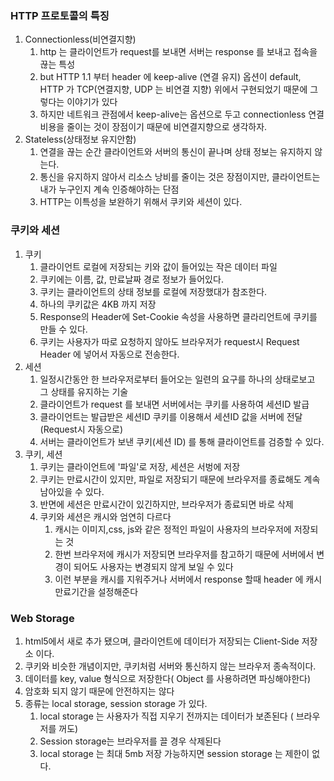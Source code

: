 

### HTTP 프로토콜의 특징

1. Connectionless(비연결지향)
   1. http 는 클라이언트가 request를 보내면 서버는 response 를 보내고 접속을 끊는 특성
   2. but HTTP 1.1 부터 header 에 keep-alive (연결 유지) 옵션이 default, HTTP 가 TCP(연결지향, UDP 는 비연결 지향) 위에서 구현되었기 때문에 그렇다는 이야기가 있다
   3. 하지만 네트워크 관점에서 keep-alive는 옵션으로 두고 connectionless 연결 비용을 줄이는 것이 장점이기 때문에 비연결지향으로 생각하자.
2. Stateless(상태정보 유지안함)
   1. 연결을 끊는 순간 클라이언트와 서버의 통신이 끝나며 상태 정보는 유지하지 않는다.
   2. 통신을 유지하지 않아서 리소스 낭비를 줄이는 것은 장점이지만, 클라이언트는 내가 누구인지 계속 인증해야하는 단점
   3. HTTP는 이특성을 보완하기 위해서 쿠키와 세션이 있다.

### 쿠키와 세션

1. 쿠키
   1. 클라이언트 로컬에 저장되는 키와 값이 들어있는 작은 데이터 파일
   2. 쿠키에는 이름, 값, 만료날짜 경로 정보가 들어있다.
   3. 쿠키는 클라이언트의 상태 정보를 로컬에 저장했대가 참조한다.
   4. 하나의 쿠키값은 4KB 까지 저장
   5. Response의 Header에 Set-Cookie 속성을 사용하면 클라리언트에 쿠키를 만들 수 있다.
   6. 쿠키는 사용자가 따로 요청하지 않아도 브라우저가 request시 Request Header 에 넣어서 자동으로 전송한다.
2. 세션
   1. 일정시간동안 한 브라우저로부터 들어오는 일련의 요구를 하나의 상태로보고 그 상태를 유지하는 기술
   2. 클라이언트가 request 를 보내면 서버에서는 쿠키를 사용하여 세션ID 발급
   3. 클라이언트는 발급받은 세션ID 쿠키를 이용해서 세션ID 값을 서버에 전달 (Request시 자동으로)
   4. 서버는 클라이언트가 보낸 쿠키(세션 ID) 를 통해 클라이언트를 검증할 수 있다. 
3. 쿠키, 세션
   1. 쿠키는 클라이언트에 '파일'로 저장, 세션은 서벙에 저장
   2. 쿠키는 만료시간이 있지만, 파일로 저장되기 때문에 브라우저를 종료해도 계속 남아있을 수 있다.
   3. 반면에 세션은 만료시간이 있긴하지만, 브라우저가 종료되면 바로 삭제
   4. 쿠키와 세션은 캐시와 엄연히 다르다 
      1. 캐시는 이미지,css, js와 같은 정적인 파일이 사용자의 브라우저에 저장되는 것
      2. 한번 브라우저에 캐시가 저장되면 브라우저를 참고하기 때문에 서버에서 변경이 되어도 사용자는 변경되지 않게 보일 수 있다
      3. 이런 부분을 캐시를 지워주거나 서버에서 response 할때 header 에 캐시 만료기간을 설정해준다

### Web Storage

1. html5에서 새로 추가 됐으며, 클라이언트에 데이터가 저장되는 Client-Side 저장소 이다.
2. 쿠키와 비슷한 개념이지만, 쿠키처럼 서버와 통신하지 않는 브라우저 종속적이다.
3. 데이터를 key, value 형식으로 저장한다( Object 를 사용하려면 파싱해야한다)
4. 암호화 되지 않기 때문에 안전하지는 않다
5. 종류는 local storage, session storage 가 있다.
   1. local storage 는 사용자가 직접 지우기 전까지는 데이터가 보존된다 ( 브라우저를 꺼도)
   2. Session storage는 브라우저를 끌 경우 삭제된다
   3. local storage 는 최대 5mb 저장 가능하지면 session storage 는 제한이 없다.
